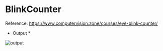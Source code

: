 # BlinkCounter
Reference: https://www.computervision.zone/courses/eye-blink-counter/


* Output *

![output](https://user-images.githubusercontent.com/86844420/208243993-34d5a472-03d9-484c-bbdb-7c10826dbad7.gif)
